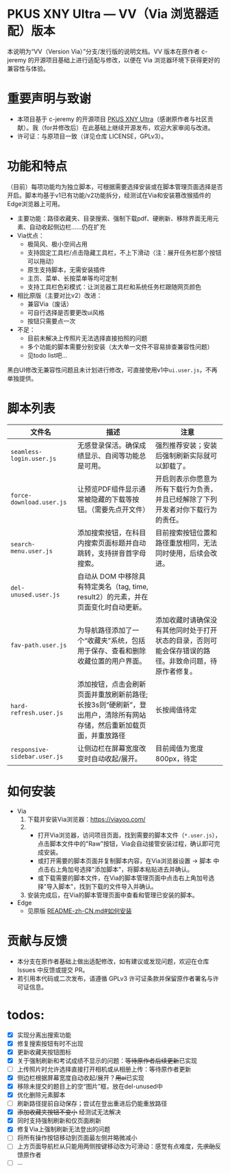 # PKUS XNY Ultra — VV（Via 浏览器适配）版本

本说明为“VV（Version Via）”分支/发行版的说明文档。VV 版本在原作者 c-jeremy 的开源项目基础上进行适配与修改，以便在 Via 浏览器环境下获得更好的兼容性与体验。

# 重要声明与致谢

- 本项目基于 c-jeremy 的开源项目 [PKUS XNY Ultra](https://github.com/c-jeremy/pkus-xny-ultra)（感谢原作者与社区贡献）。我（for并修改后）在此基础上继续开源发布，欢迎大家审阅与改进。
- 许可证：与原项目一致（详见仓库 LICENSE，GPLv3）。

# 功能和特点

（目前）每项功能均为独立脚本，可根据需要选择安装或在脚本管理页面选择是否开启。脚本均基于v1已有功能/v2功能拆分，经测试在Via和安装篡改猴插件的Edge浏览器上可用。

- 主要功能：路径收藏夹、目录搜索、强制下载pdf、硬刷新、移除界面无用元素、自动收起侧边栏......仍在扩充
- Via优点：
    - 极简风、极小空间占用
    - 支持固定工具栏/点击隐藏工具栏，不上下滑动（注：展开任务栏那个按钮可以拖动）
    - 原生支持脚本，无需安装插件
    - 主页、菜单、长按菜单等均可定制
    - 支持工具栏色彩模式：让浏览器工具栏和系统任务栏跟随网页颜色
- 相比原版（主要对比v2）改进：
    - 兼容Via（废话）
    - 可自行选择是否要更改ui风格
    - 按钮只需要点一次
- 不足：
    - 目前未解决上传照片无法选择直接拍照的问题
    - 多个功能的脚本需要分别安装（太大单一文件不容易排查兼容性问题）
    - 见todo list吧...

黑白UI修改无兼容性问题且未计划进行修改，可直接使用v1中`ui.user.js`，不再单独提供。

# 脚本列表

| 文件名                          | 描述                                                            | 注意                                                 |
|------------------------------|---------------------------------------------------------------|----------------------------------------------------|
| `seamless-login.user.js`     | 无感登录保活。确保成绩显示、自阅等功能总是可用。                                      | 强烈推荐安装；安装后强制刷新实际就可以卸载了。                            |
| `force-download.user.js`     | 让预览PDF组件显示通常被隐藏的下载等按钮。（需要先点开文件）                               | 开启则表示你愿意为所有下载行为负责，并且已经解除了下列开发者对你下载行为的责任。           |
| `search-menu.user.js`        | 添加搜索按钮，在科目内搜索页面标题并自动跳转，支持拼音首字母搜索。                             | 目前搜索按钮位置和路径重放相同，无法同时使用，后续会改进。                      |
| `del-unused.user.js`         | 自动从 DOM 中移除具有特定类名（tag, time, result2）的元素，并在页面变化时自动更新。         |                                                    |
| `fav-path.user.js`           | 为导航路径添加了一个“收藏夹”系统，包括用于保存、查看和删除收藏位置的用户界面。                      | 添加收藏时请确保没有其他同时处于打开状态的目录，否则可能会保存错误的路径。非致命问题，待原作者修复。 |
| `hard-refresh.user.js`       | 添加按钮，点击会刷新页面并重放刷新前路径; 长按3s则“硬刷新”，登出用户，清除所有网站存储，然后重新加载页面，并重放路径 | 长按阈值待定                                             |
| `responsive-sidebar.user.js` | 让侧边栏在屏幕宽度改变时自动收起/展开。                                          | 目前阈值为宽度800px，待定                                    |

# 如何安装

- Via
    1. 下载并安装Via浏览器：https://viayoo.com/
    2.
        - 打开Via浏览器，访问项目页面，找到需要的脚本文件（`*.user.js`），点击脚本文件中的"Raw"按钮，Via会自动接管安装过程，确认即可完成安装。
        - 或打开需要的脚本页面并复制脚本内容，在Via浏览器设置 -> 脚本 中点击右上角加号选择"添加脚本"，将脚本粘贴进去并确认。
        - 或下载需要的脚本文件，在Via的脚本管理页面中点击右上角加号选择"导入脚本"，找到下载的文件导入并确认。
    3. 安装完成后，在Via的脚本管理页面中查看和管理已安装的脚本。
- Edge
    - 见原版 [README-zh-CN.md#如何安装](/README-zh-CN.md#如何安装)

# 贡献与反馈

- 本分支在原作者基础上做出适配修改，如有建议或发现问题，欢迎在仓库 Issues 中反馈或提交 PR。
- 若引用本代码或二次发布，请遵循 GPLv3 许可证条款并保留原作者署名与许可证信息。

# todos:

- [x] 实现分离出搜索功能
- [x] 修复搜索按钮有时不出现
- [x] 更新收藏夹按钮图标
- [x] 关于强制刷新和考试成绩不显示的问题：~~等待原作者后续更新~~已实现
- [ ] 上传照片时允许选择直接打开相机或从相册上传：等待原作者更新
- [x] 侧边栏根据屏幕宽度自动收起/展开？~~用ai~~已实现
- [x] 移除未提交的题目上的空“图片”框，放在del-unused中
- [x] 优化删除元素脚本
- [ ] 刷新路径提前自动保存；尝试在登出重进后仍能重放路径
- [x] ~~添加收藏夹按钮不变小~~ 经测试无法解决
- [x] 同时支持强制刷新和仅页面刷新
- [x] 修复Via上强制刷新无法登出的问题
- [ ] 将所有操作按钮移动到页面最左侧并略微减小
- [ ] 上方页面导航栏从只能用两侧按键移动改为可滑动：感觉有点难度，先~~求助~~反馈原作者
- [ ] ...
